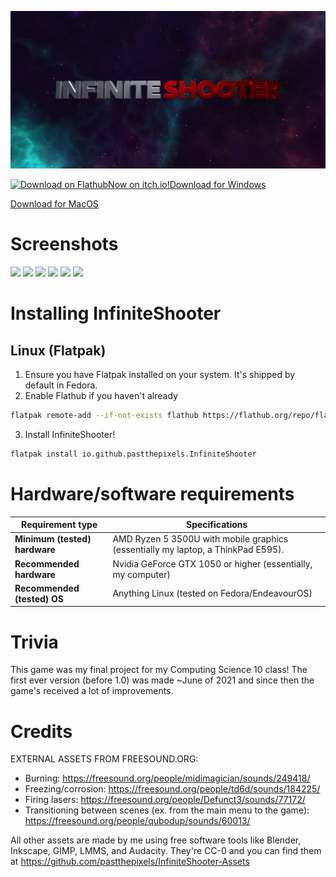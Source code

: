 <p align="center">
  <img alt="InfiniteShooter" src="https://raw.githubusercontent.com/pastthepixels/InfiniteShooter-Assets/main/Images/Banners and covers/infiniteshooter-cover.png">
</p>

<a style="float:left" href='https://flathub.org/apps/details/io.github.pastthepixels.InfiniteShooter'><img width='240' alt='Download on Flathub' src='https://flathub.org/assets/badges/flathub-badge-en.png'/></a>

<a style="float:left" href="https://pastthepixels.itch.io/infiniteshooter">Now on itch.io!</a>

<a href='https://github.com/pastthepixels/InfiniteShooter/releases/latest/download/InfiniteShooter-WINDOWS.x86_64.exe'>Download for Windows</a>

<a href='https://github.com/pastthepixels/InfiniteShooter/releases/latest/download/InfiniteShooter-MACOS.x86_64.zip'>Download for MacOS</a>

# Screenshots
<!-- Have to do some HTML wizardry to get these screenshots to not be completely large and not side-by-side -->
<p float="left">
  <img src="https://user-images.githubusercontent.com/52388215/177012474-99e630c2-848d-475d-9029-bf6e833774f7.png" width="300">
  <img src="https://user-images.githubusercontent.com/52388215/177012475-9d3886c6-79a1-4639-8996-4141a3e03748.png" width="300">
  <img src="https://user-images.githubusercontent.com/52388215/177012476-ec639c29-2f11-434c-8bf9-7161cfea66e3.png" width="300">
  <img src="https://user-images.githubusercontent.com/52388215/177012477-def09811-992b-45dd-b6be-2867da70f540.png" width="300">
  <img src="https://user-images.githubusercontent.com/52388215/177012478-89541ddf-ee69-49dc-a954-c6f5cac3fd68.png" width="300">
  <img src="https://user-images.githubusercontent.com/52388215/177012610-02c3edd4-6205-4d36-9a41-960d1dcb8aa1.png" width="300">
</p>

# Installing InfiniteShooter
## Linux (Flatpak)
1. Ensure you have Flatpak installed on your system. It's shipped by default in Fedora.
2. Enable Flathub if you haven't already
```bash
flatpak remote-add --if-not-exists flathub https://flathub.org/repo/flathub.flatpakrepo
```
3. Install InfiniteShooter!
```bash
flatpak install io.github.pastthepixels.InfiniteShooter
```

# Hardware/software requirements
| Requirement type              | Specifications                                                                   |
|-------------------------------|----------------------------------------------------------------------------------|
| **Minimum (tested) hardware** | AMD Ryzen 5 3500U with mobile graphics (essentially my laptop, a ThinkPad E595). |
| **Recommended hardware**      | Nvidia GeForce GTX 1050 or higher (essentially, my computer)                     |
| **Recommended (tested) OS**   | Anything Linux (tested on Fedora/EndeavourOS)                                    |

# Trivia
This game was my final project for my Computing Science 10 class! The first ever version (before 1.0) was made ~June of 2021 and since then the game's received a lot of improvements.

# Credits
EXTERNAL ASSETS FROM FREESOUND.ORG:
- Burning: https://freesound.org/people/midimagician/sounds/249418/
- Freezing/corrosion: https://freesound.org/people/td6d/sounds/184225/
- Firing lasers: https://freesound.org/people/Defunct3/sounds/77172/
- Transitioning between scenes (ex. from the main menu to the game): https://freesound.org/people/qubodup/sounds/60013/

All other assets are made by me using free software tools like Blender, Inkscape, GIMP, LMMS, and Audacity.
They're CC-0 and you can find them at https://github.com/pastthepixels/InfiniteShooter-Assets
